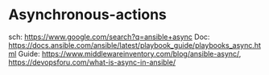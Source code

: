# Asynchronous-actions
sch: https://www.google.com/search?q=ansible+async Doc: https://docs.ansible.com/ansible/latest/playbook_guide/playbooks_async.html Guide: https://www.middlewareinventory.com/blog/ansible-async/, https://devopsforu.com/what-is-async-in-ansible/
